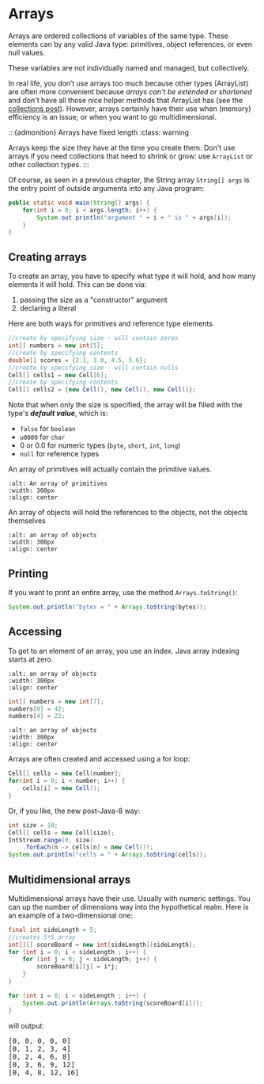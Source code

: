 # Arrays

Arrays are ordered collections of variables of the same type. 
These elements can by any valid Java type: primitives, 
object references, or even null values.

These variables are not individually named and managed, but collectively.

In real life, you don’t use arrays too much because other types (ArrayList) 
are often more convenient because _arrays can't be extended or shortened_ and 
don't have all those nice helper methods that ArrayList has 
(see the [collections post](/03_apis/collections)). However, arrays 
certainly have their use when (memory) efficiency is an issue, or when you want 
to go multidimensional.

:::{admonition} Arrays have fixed length
:class: warning

Arrays keep the size they have at the time you create them.
Don't use arrays if you need collections that need to shrink or grow: use `ArrayList` or other collection types.
:::

Of course, as seen in a previous chapter, the String array `String[] args` is the entry point of outside arguments into any Java program:

```java
public static void main(String[] args) {
    for(int i = 0; i < args.length; i++) {
        System.out.println("argument " + i + " is " + args[i]);
    }
}
```


## Creating arrays

To create an array, you have to specify what type it will hold, and how many elements
it will hold. This can be done via:

1. passing the size as a "constructor" argument
2. declaring a literal

Here are both ways for primitives and reference type elements.

```java
//create by specifying size - will contain zeros
int[] numbers = new int[5];
//create by specifying contents
double[] scores = {2.1, 3.0, 4.5, 5.6};
//create by specifying size - will contain nulls
Cell[] cells1 = new Cell[6];
//create by specifying contents
Cell[] cells2 = {new Cell(), new Cell(), new Cell()};
```

Note that when only the size is specified, the array will be filled with the type's **_default value_**, 
which is:

- `false` for `boolean`
- `u0000` for `char`
- 0 or 0.0 for numeric types (`byte`, `short`, `int`, `long`)
- `null` for reference types

An array of primitives will actually contain the primitive values.

```{image} figures/array_2.png
:alt: An array of primitives
:width: 300px
:align: center
```

An array of objects will hold the references to the objects, not the objects themselves

```{image} figures/array_3.png
:alt: an array of objects
:width: 300px
:align: center
```

## Printing

If you want to print an entire array, use the method `Arrays.toString()`:

```java
System.out.println("bytes = " + Arrays.toString(bytes));
```

## Accessing

To get to an element of an array, you use an index. Java array indexing starts at zero.

```{image} figures/array_1.png
:alt: an array of objects
:width: 300px
:align: center
```

```java
int[] numbers = new int[7];
numbers[0] = 42;
numbers[4] = 22;
```

```{image} figures/array_2.png
:alt: an array of objects
:width: 300px
:align: center
```

Arrays are often created and accessed using a for loop:

```java
Cell[] cells = new Cell[number];
for(int i = 0; i < number; i++) {
	cells[i] = new Cell();
}
```

Or, if you like, the new post-Java-8 way:

```java
int size = 10;
Cell[] cells = new Cell[size];
IntStream.range(0, size)
    .forEach(n -> cells[n] = new Cell());
System.out.println("cells = " + Arrays.toString(cells));
```

## Multidimensional arrays

Multidimensional arrays have their use. Usually with numeric settings. You can up the number of dimensions way into the hypothetical realm. Here is an example of a two-dimensional one:

```java
final int sideLength = 5;
//creates 5*5 array
int[][] scoreBoard = new int[sideLength][sideLength];
for (int i = 0; i < sideLength ; i++) {
    for (int j = 0; j < sideLength; j++) {
        scoreBoard[i][j] = i*j;
    }
}

for (int i = 0; i < sideLength ; i++) {
    System.out.println(Arrays.toString(scoreBoard[i]));
}
```

will output:

<pre class="console_out">
[0, 0, 0, 0, 0]
[0, 1, 2, 3, 4]
[0, 2, 4, 6, 8]
[0, 3, 6, 9, 12]
[0, 4, 8, 12, 16]
</pre>

